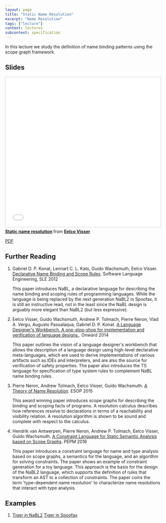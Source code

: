 ```yaml
---
layout: page
title: "Static Name Resolution"
excerpt: "Name Resolution"
tags: ["lecture"]
context: lectures
subcontext: specification
---
```


In this lecture we study the definition of name binding patterns using the scope graph framework.

## Slides

<iframe src="//www.slideshare.net/slideshow/embed_code/key/AcK35XBUYxtK0X" width="595" height="485" frameborder="0" marginwidth="0" marginheight="0" scrolling="no" style="border:1px solid #CCC; border-width:1px; margin-bottom:5px; max-width: 100%;" allowfullscreen> </iframe> <div style="margin-bottom:5px"> <strong> <a href="//www.slideshare.net/eelcovisser/static-name-resolution" title="Static name resolution" target="_blank">Static name resolution</a> </strong> from <strong><a target="_blank" href="//www.slideshare.net/eelcovisser">Eelco Visser</a></strong> </div>

[PDF](https://github.com/TUDelft-IN4303-2016/lectures/blob/master/07-name%20analysis/Name%20Resolution.pdf)

## Further Reading

1. Gabriel D. P. Konat, Lennart C. L. Kats, Guido Wachsmuth, Eelco Visser. [Declarative Name Binding and Scope Rules](http://researchr.org/publication/KonatKWV12). Software Language Engineering, SLE 2012   This paper introduces NaBL, a declarative language for describing the name binding and scoping rules of programming languages. While the language is being replaced by the next generation NaBL2 in Spoofax, it is still an instructive read, not in the least since the NaBL design is arguably more elegant than NaBL2 (but less expressive).
2. Eelco Visser, Guido Wachsmuth, Andrew P. Tolmach, Pierre Neron, Vlad A. Vergu, Augusto Passalaqua, Gabriel D. P. Konat. [A Language Designer's Workbench. A one-stop-shop for implementation and verification of language designs.](http://researchr.org/publication/VisserOnward14). Onward 2014
   This paper outlines the vision of a language designer's workbench that allows the description of a language design using high-level declarative meta-languages, which are used to derive implementations of various artifacts such as IDEs and interpreters, and are also the source for verification of safety properties. The paper also introduces the TS language for specification of type system rules to complement NaBL name binding rules.3. Pierre Neron, Andrew Tolmach, Eelco Visser, Guido Wachsmuth. [A Theory of Name Resolution](http://researchr.org/publication/NeronTVW15). ESOP 2015    This award winning paper introduces scope graphs for describing the binding and scoping facts of programs. A resolution calculus describes how references resolve to declarations in terms of a reachability and visibility relation. A resolution algorithm is shown to be sound and complete with respect to the calculus.     4. Hendrik van Antwerpen, Pierre Neron, Andrew P. Tolmach, Eelco Visser, Guido Wachsmuth. [A Constraint Language for Static Semantic Analysis based on Scope Graphs](http://researchr.org/publication/AntwerpenNTVW16). PEPM 2016
    This paper introduces a constraint language for name and type analysis based on scope graphs, a semantics for the language, and an algorithm for solving constraints. The paper shows an example of constraint generation for a toy language. This approach is the basis for the design of the NaBL2 language, which supports the definition of rules that transform an AST to a collection of constraints. The paper coins the term 'type-dependent name resolution' to characterize name resolutions that interact with type analysis.

## Examples

1. [Tiger in NaBL2]() [Tiger in Spoofax](https://github.com/MetaBorgCube/metaborg-tiger/tree/master/metaborg-tiger)